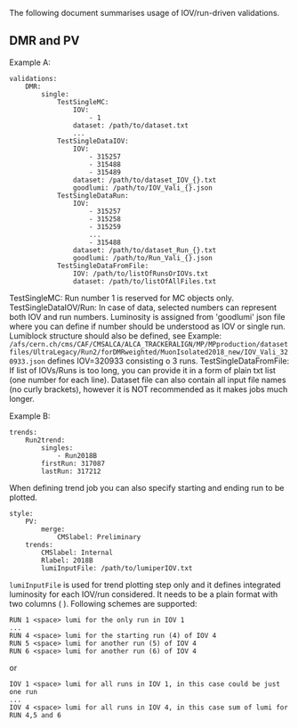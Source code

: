 The following document summarises usage of IOV/run-driven validations.

## DMR and PV

Example A:
```
validations:
    DMR:
        single:
            TestSingleMC:
                IOV:
                    - 1
                dataset: /path/to/dataset.txt
                ...
            TestSingleDataIOV:
                IOV:
                    - 315257
                    - 315488
                    - 315489
                dataset: /path/to/dataset_IOV_{}.txt
                goodlumi: /path/to/IOV_Vali_{}.json
            TestSingleDataRun:
                IOV:
                    - 315257
                    - 315258
                    - 315259
                    ...
                    - 315488
                dataset: /path/to/dataset_Run_{}.txt
                goodlumi: /path/to/Run_Vali_{}.json 
            TestSingleDataFromFile:
                IOV: /path/to/listOfRunsOrIOVs.txt
                dataset: /path/to/listOfAllFiles.txt
```
TestSingleMC: Run number 1 is reserved for MC objects only.
TestSingleDataIOV/Run: In case of data, selected numbers can represent both IOV and run numbers. Luminosity is assigned from 'goodlumi' json file where you can define if number should be understood as IOV or single run. Lumiblock structure should also be defined, see Example: `/afs/cern.ch/cms/CAF/CMSALCA/ALCA_TRACKERALIGN/MP/MPproduction/datasetfiles/UltraLegacy/Run2/forDMRweighted/MuonIsolated2018_new/IOV_Vali_320933.json` defines IOV=320933 consisting o 3 runs.
TestSingleDataFromFile: If list of IOVs/Runs is too long, you can provide it in a form of plain txt list (one number for each line). Dataset file can also contain all input file names (no curly brackets), however it is NOT recommended as it makes jobs much longer.

Example B:
```
trends:
    Run2trend:
        singles:
            - Run2018B
        firstRun: 317087
        lastRun: 317212
```
When defining trend job you can also specify starting and ending run to be plotted. 

```
style:
    PV:
        merge:
            CMSlabel: Preliminary
    trends:
        CMSlabel: Internal
        Rlabel: 2018B
        lumiInputFile: /path/to/lumiperIOV.txt
```
`lumiInputFile` is used for trend plotting step only and it defines integrated luminosity for each IOV/run considered. It needs to be a plain format with two columns (<run> <lumi>). Following schemes are supported:

```
RUN 1 <space> lumi for the only run in IOV 1
...
RUN 4 <space> lumi for the starting run (4) of IOV 4
RUN 5 <space> lumi for another run (5) of IOV 4
RUN 6 <space> lumi for another run (6) of IOV 4
```

or

```
IOV 1 <space> lumi for all runs in IOV 1, in this case could be just one run
...
IOV 4 <space> lumi for all runs in IOV 4, in this case sum of lumi for RUN 4,5 and 6
```
